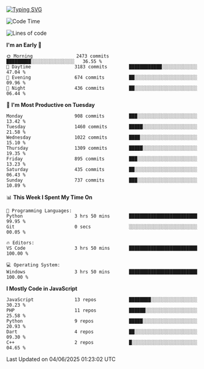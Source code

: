 [![Typing SVG](https://readme-typing-svg.demolab.com?font=Fira+Code&pause=1000&color=F7F7F7&random=false&width=435&lines=Hi+%F0%9F%91%8B%2C+I'm+Rafiu+Sidqi;Junior+Backend+Developer)](https://git.io/typing-svg)
<!--START_SECTION:waka-->
![Code Time](http://img.shields.io/badge/Code%20Time-775%20hrs%2053%20mins-blue)

![Lines of code](https://img.shields.io/badge/From%20Hello%20World%20I%27ve%20Written-2.5%20million%20lines%20of%20code-blue)

**I'm an Early 🐤** 

```text
🌞 Morning                2473 commits        █████████░░░░░░░░░░░░░░░░   36.55 % 
🌆 Daytime                3183 commits        ████████████░░░░░░░░░░░░░   47.04 % 
🌃 Evening                674 commits         ██░░░░░░░░░░░░░░░░░░░░░░░   09.96 % 
🌙 Night                  436 commits         ██░░░░░░░░░░░░░░░░░░░░░░░   06.44 % 
```
📅 **I'm Most Productive on Tuesday** 

```text
Monday                   908 commits         ███░░░░░░░░░░░░░░░░░░░░░░   13.42 % 
Tuesday                  1460 commits        █████░░░░░░░░░░░░░░░░░░░░   21.58 % 
Wednesday                1022 commits        ████░░░░░░░░░░░░░░░░░░░░░   15.10 % 
Thursday                 1309 commits        █████░░░░░░░░░░░░░░░░░░░░   19.35 % 
Friday                   895 commits         ███░░░░░░░░░░░░░░░░░░░░░░   13.23 % 
Saturday                 435 commits         ██░░░░░░░░░░░░░░░░░░░░░░░   06.43 % 
Sunday                   737 commits         ███░░░░░░░░░░░░░░░░░░░░░░   10.89 % 
```


📊 **This Week I Spent My Time On** 

```text
💬 Programming Languages: 
Python                   3 hrs 50 mins       █████████████████████████   99.95 % 
Git                      0 secs              ░░░░░░░░░░░░░░░░░░░░░░░░░   00.05 % 

🔥 Editors: 
VS Code                  3 hrs 50 mins       █████████████████████████   100.00 % 

💻 Operating System: 
Windows                  3 hrs 50 mins       █████████████████████████   100.00 % 
```

**I Mostly Code in JavaScript** 

```text
JavaScript               13 repos            ████████░░░░░░░░░░░░░░░░░   30.23 % 
PHP                      11 repos            ██████░░░░░░░░░░░░░░░░░░░   25.58 % 
Python                   9 repos             █████░░░░░░░░░░░░░░░░░░░░   20.93 % 
Dart                     4 repos             ██░░░░░░░░░░░░░░░░░░░░░░░   09.30 % 
C++                      2 repos             █░░░░░░░░░░░░░░░░░░░░░░░░   04.65 % 
```




 Last Updated on 04/06/2025 01:23:02 UTC
<!--END_SECTION:waka-->
